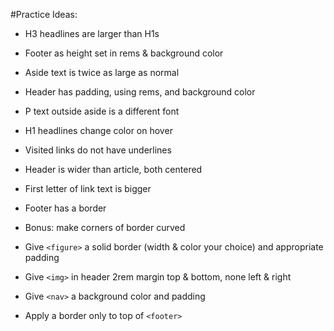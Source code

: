 #Practice Ideas:


- H3 headlines are larger than H1s
- Footer as height set in rems & background color
- Aside text is twice as large as normal
- Header has padding, using rems, and
background color
- P text outside aside is a different font

- H1 headlines change color on hover
- Visited links do not have underlines
- Header is wider than article, both centered
- First letter of link text is bigger
- Footer has a border
- Bonus: make corners of border curved

- Give `<figure>` a solid border (width & color your
choice) and appropriate padding
- Give `<img>` in header 2rem margin top & bottom,
none left & right
- Give `<nav>` a background color and padding
- Apply a border only to top of `<footer>`